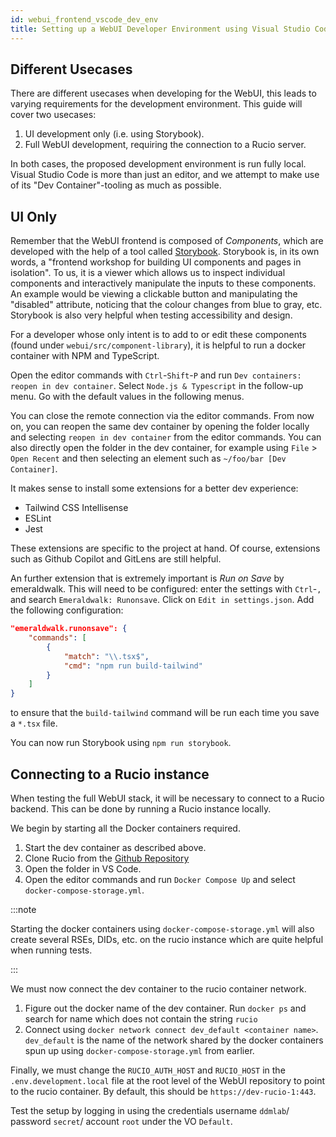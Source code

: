 ```yaml
---
id: webui_frontend_vscode_dev_env
title: Setting up a WebUI Developer Environment using Visual Studio Code
---
```


## Different Usecases

There are different usecases when developing for the WebUI, this leads to
varying requirements for the development environment. This guide will cover two
usecases:

1. UI development only (i.e. using Storybook).
2. Full WebUI development, requiring the connection to a Rucio server.

In both cases, the proposed development environment is run fully local. Visual
Studio Code is more than just an editor, and we attempt to make use of its "Dev
Container"-tooling as much as possible.

## UI Only

Remember that the WebUI frontend is composed of *Components*, which are
developed with the help of a tool called [Storybook](https://storybook.js.org/).
Storybook is, in its own words, a "frontend workshop for building UI components
and pages in isolation". To us, it is a viewer which allows us to inspect
individual components and interactively manipulate the inputs to these
components. An example would be viewing a clickable button and manipulating the
"disabled" attribute, noticing that the colour changes from blue to gray, etc.
Storybook is also very helpful when testing accessibility and design.

For a developer whose only intent is to add to or edit these components (found
under `webui/src/component-library`), it is helpful to run a docker container
with NPM and TypeScript.

Open the editor commands with `Ctrl`-`Shift`-`P` and run `Dev containers: reopen
in dev container`. Select `Node.js & Typescript` in the follow-up menu. Go with
the default values in the following menus.

You can close the remote connection via the editor commands. From now on, you
can reopen the same dev container by opening the folder locally and selecting
`reopen in dev container` from the editor commands. You can also directly open
the folder in the dev container, for example using `File` > `Open Recent` and
then selecting an element such as `~/foo/bar [Dev Container]`.

It makes sense to install some extensions for a better dev experience:
* Tailwind CSS Intellisense
* ESLint
* Jest

These extensions are specific to the project at hand. Of course, extensions such
as Github Copilot and GitLens are still helpful.

An further extension that is extremely important is *Run on Save* by
emeraldwalk. This will need to be configured: enter the settings with `Ctrl`-`,`
and search `Emeraldwalk: Runonsave`. Click on `Edit in settings.json`. Add the
following configuration:

```json
"emeraldwalk.runonsave": {
    "commands": [
        {
            "match": "\\.tsx$",
            "cmd": "npm run build-tailwind"
        }
    ]
}
```
to ensure that the `build-tailwind` command will be run each time you save a
`*.tsx` file.

You can now run Storybook using `npm run storybook`.

## Connecting to a Rucio instance

When testing the full WebUI stack, it will be necessary to connect to a Rucio
backend. This can be done by running a Rucio instance locally.

We begin by starting all the Docker containers required.
1. Start the dev container as described above.
2. Clone Rucio from the [Github Repository](https://github.com/rucio/rucio)
3. Open the folder in VS Code.
4. Open the editor commands and run `Docker Compose Up` and select
  `docker-compose-storage.yml`.

:::note

Starting the docker containers using `docker-compose-storage.yml` will also
create several RSEs, DIDs, etc. on the rucio instance which are quite helpful
when running tests.

:::

We must now connect the dev container to the rucio container network.
1. Figure out the docker name of the dev container. Run `docker ps` and search
  for name which does not contain the string `rucio`
2. Connect using `docker network connect dev_default <container name>`.
   `dev_default` is the name of the network shared by the docker containers spun
   up using `docker-compose-storage.yml` from earlier.

Finally, we must change the `RUCIO_AUTH_HOST` and `RUCIO_HOST` in the
`.env.development.local` file at the root level of the WebUI repository to point
to the rucio container. By default, this should be `https://dev-rucio-1:443`.

Test the setup by logging in using the credentials username `ddmlab`/ password
`secret`/ account `root` under the VO `Default`.